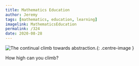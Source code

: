 ```yaml
---
title: Mathematics Education
author: Jeremy
tags: [mathematics, education, learning]
imagelink: MathematicsEducation
permalink: /324
date: 2020-08-28
---
```


![The continual climb towards abstraction.](https://res.cloudinary.com/dh3hm8pb7/image/upload/c_scale,q_auto:best/v1535842782/Handwaving/Published/MathematicsEducation.png){: .centre-image }

How high can you climb?
